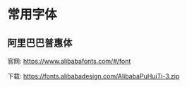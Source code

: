 # 常用字体

## 阿里巴巴普惠体

官网: https://www.alibabafonts.com/#/font

下载: https://fonts.alibabadesign.com/AlibabaPuHuiTi-3.zip